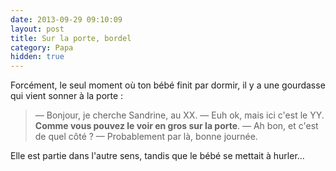 ```yaml
---
date: 2013-09-29 09:10:09
layout: post
title: Sur la porte, bordel
category: Papa
hidden: true
---
```


Forcément, le seul moment où ton bébé finit par dormir, il y a une gourdasse qui vient sonner à la porte :

> — Bonjour, je cherche Sandrine, au XX. 
> — Euh ok, mais ici c'est le YY. **Comme vous pouvez le voir en gros sur la porte**. 
> — Ah bon, et c'est de quel côté ? 
> — Probablement par là, bonne journée.

Elle est partie dans l'autre sens, tandis que le bébé se mettait à hurler...
